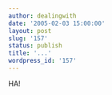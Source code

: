 ```yaml
---
author: dealingwith
date: '2005-02-03 15:00:00'
layout: post
slug: '157'
status: publish
title: '...'
wordpress_id: '157'
---
```


HA!

